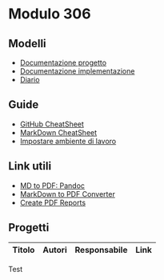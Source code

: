 # Modulo 306


## Modelli
- [Documentazione progetto](Modelli/ModelloDocProgettazione.md)
- [Documentazione implementazione](Modelli/ModelloDocImplementazione.md)
- [Diario](Modelli/ModelloDiario.md)


## Guide
- [GitHub CheatSheet](Guide/github-cheatsheet.pdf)
- [MarkDown CheatSheet](Guide/markdownCheatSheet.md)
- [Impostare ambiente di lavoro](Guide/ImpostareAmbienteLavoro.md)


## Link utili
- [MD to PDF: Pandoc](http://www.pandoc.org)
- [MarkDown to PDF Converter](http://www.markdowntopdf.com/)
- [Create PDF Reports](https://medium.com/@sorenlind/create-pdf-reports-using-r-r-markdown-latex-and-knitr-on-windows-10-952b0c48bfa9#.49ii34y7a)


## Progetti


|Titolo                   |Autori             |Responsabile         |Link           |
|:------------------------|:------------------|:--------------------|:--------------|

Test

